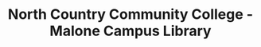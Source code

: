 ---
layout: repo
title: "North Country Community College - Malone Campus Library"
id: 21291
permalink: repos/21291/
---